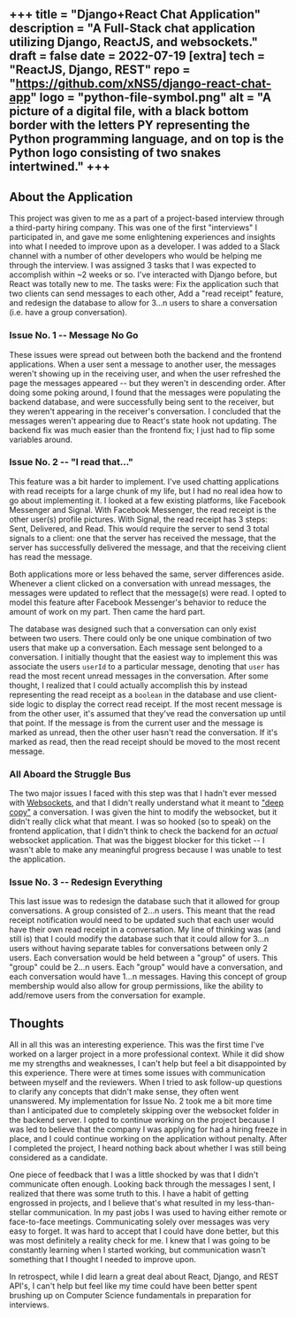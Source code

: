 +++
title = "Django+React Chat Application"
description = "A Full-Stack chat application utilizing Django, ReactJS, and websockets."
draft = false
date = 2022-07-19
[extra]
tech = "ReactJS, Django, REST"
repo = "https://github.com/xNS5/django-react-chat-app"
logo = "python-file-symbol.png"
alt = "A picture of a digital file, with a black bottom border with the letters PY representing the Python programming language, and on top is the Python logo consisting of two snakes intertwined."
+++
---
## About the Application

This project was given to me as a part of a project-based interview through a third-party hiring company. This was one of the first "interviews" I participated in, and gave me some enlightening
experiences and insights into what I needed to improve upon as a developer. I was added to a Slack channel with a number of other developers who would be helping me through the interview.
I was assigned 3 tasks that I was expected to accomplish within ~2 weeks or so. I've interacted with Django before, but React was totally new to me. The tasks were: Fix the application 
such that two clients can send messages to each other, Add a "read receipt" feature, and redesign the database to allow for 3...n users to share a conversation (i.e. have a group conversation).

### Issue No. 1 -- Message No Go

These issues were spread out between both the backend and the frontend applications. When a user sent a message to another user, the messages weren't showing up in the receiving user, and when the user
refreshed the page the messages appeared -- but they weren't in descending order. After doing some poking around, I found that the messages were populating the backend database, and were successfully being sent to
the receiver, but they weren't appearing in the receiver's conversation. I concluded that the messages weren't appearing due to React's state hook not updating. The backend fix was much easier than the frontend fix;
I just had to flip some variables around. 


### Issue No. 2 -- "I read that..."

This feature was a bit harder to implement. I've used chatting applications with read receipts for a large chunk of my life, but I had no real idea how to go about implementing it. I looked at a few existing
platforms, like Facebook Messenger and Signal. With Facebook Messenger, the read receipt is the other user(s) profile pictures. With Signal, the read receipt has 3 steps: Sent, Delivered, and Read. This would
require the server to send 3 total signals to a client: one that the server has received the message, that the server has successfully delivered the message, and that the receiving client has read the message. 

Both applications more or less behaved the same, server differences aside. Whenever a client clicked on a conversation with unread messages, the messages were updated to reflect that the message(s) were read.
I opted to model this feature after Facebook Messenger's behavior to reduce the amount of work on my part. Then came the hard part.

The database was designed such that a conversation can only exist between two users. There could only be one unique combination of two users that make up a conversation. Each message sent belonged to a conversation.
I initially thought that the easiest way to implement this was associate the users `userId` to a particular message, denoting that `user` has read the most recent unread messages in the conversation. After some thought,
I realized that I could actually accomplish this by instead representing the read receipt as a `boolean` in the database and use client-side logic to display the correct read receipt. If the most recent message
is from the other user, it's assumed that they've read the conversation up until that point. If the message is from the current user and the message is marked as unread, then the other user hasn't read the conversation.
If it's marked as read, then the read receipt should be moved to the most recent message. 


### All Aboard the Struggle Bus

The two major issues I faced with this step was that I hadn't ever messed with [Websockets](https://socket.io/), and that I didn't really understand what it meant to ["deep copy"](https://stackoverflow.com/questions/48710797/how-do-i-deep-clone-an-object-in-react) a conversation.
I was given the hint to modify the websocket, but it didn't really click what that meant. I was so hooked (so to speak) on the frontend application, that I didn't think to check the backend for an *actual* websocket application. That was the biggest
blocker for this ticket -- I wasn't able to make any meaningful progress because I was unable to test the application. 


### Issue No. 3 -- Redesign Everything

This last issue was to redesign the database such that it allowed for group conversations. A group consisted of 2...n users. This meant that the read receipt notification would need to be updated such that each
user would have their own read receipt in a conversation. My line of thinking was (and still is) that I could modify the database such that it could allow for 3...n users without having separate tables for conversations
between only 2 users. Each conversation would be held between a "group" of users. This "group" could be 2...n users. Each "group" would have a conversation, and each conversation would have 1...n messages. Having this concept
of group membership would also allow for group permissions, like the ability to add/remove users from the conversation for example. 


## Thoughts

All in all this was an interesting experience. This was the first time I've worked on a larger project in a more professional context. While it did show me my strengths and weaknesses, I can't help but
feel a bit disappointed by this experience. There were at times some issues with communication between myself and the reviewers. When I tried to ask follow-up questions to clarify any concepts that didn't make sense,
they often went unanswered. My implementation for Issue No. 2 took me a bit more time than I anticipated due to completely skipping over the websocket folder in the backend server. I opted to continue working on the project
because I was led to believe that the company I was applying for had a hiring freeze in place, and I could continue working on the application without penalty. After I completed the project, I heard nothing back
about whether I was still being considered as a candidate. 

One piece of feedback that I was a little shocked by was that I didn't communicate often enough. Looking back through the messages I sent, I realized that there was some truth to this. I have a habit of getting engrossed
in projects, and I believe that's what resulted in my less-than-stellar communication. In my past jobs I was used to having either remote or face-to-face meetings. Communicating solely over messages
was very easy to forget. It was hard to accept that I could have done better, but this was most definitely a reality check for me. I knew that I was going to be constantly learning
when I started working, but communication wasn't something that I thought I needed to improve upon.

In retrospect, while I did learn a great deal about React, Django, and REST API's, I can't help but feel like my time could have been better spent brushing up on 
Computer Science fundamentals in preparation for interviews.